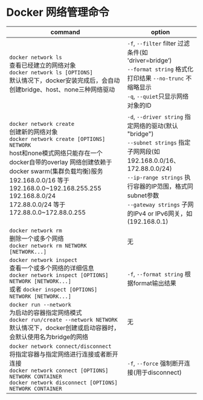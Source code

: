 # Docker 网络管理命令
|command|option|
|-|-|
|`docker network ls`<br>查看已经建立的网络对象<br>`docker network ls [OPTIONS]`<br>默认情况下，docker安装完成后，会自动创建bridge、host、none三种网络驱动|`-f`, `--filter` filter       过滤条件(如 'driver=bridge’)<br>`--format string` 格式化打印结果 `--no-trunc` 不缩略显示<br>`-q`, `--quiet`只显示网络对象的ID|
|`docker network create`<br>创建新的网络对象<br>`docker network create [OPTIONS] NETWORK`<br>host和none模式网络只能存在一个docker自带的overlay 网络创建依赖于docker swarm(集群负载均衡)服务<br>192.168.0.0/16 等于192.168.0.0~192.168.255.255 192.168.8.0/24<br>172.88.0.0/24 等于 172.88.0.0~172.88.0.255  |`-d`, `--driver string` 指定网络的驱动(默认 "bridge")<br>`--subnet strings` 指定子网网段(如192.168.0.0/16、172.88.0.0/24)<br>`--ip-range strings` 执行容器的IP范围，格式同subnet参数<br>`--gateway strings` 子网的IPv4 or IPv6网关，如(192.168.0.1)|
|`docker network rm`<br>删除一个或多个网络<br>`docker network rm NETWORK [NETWORK...]`|无|
|`docker network inspect`<br>查看一个或多个网络的详细信息<br>`docker network inspect [OPTIONS] NETWORK [NETWORK...]`<br>或者 `docker inspect [OPTIONS] NETWORK [NETWORK...]`|`-f`, `--format string` 根据format输出结果|
|`docker run --network`<br>为启动的容器指定网络模式<br>`docker run/create --network NETWORK`<br>默认情况下，docker创建或启动容器时，会默认使用名为bridge的网络|无|
|`docker network connect/disconnect`<br>将指定容器与指定网络进行连接或者断开连接<br>`docker network connect [OPTIONS] NETWORK CONTAINER`<br>`docker network disconnect [OPTIONS] NETWORK CONTAINER`|`-f`, `--force` 强制断开连接(用于disconnect)|